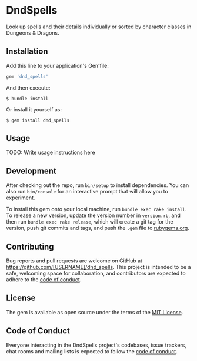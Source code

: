 # DndSpells

Look up spells and their details individually or sorted by character classes in Dungeons & Dragons.

## Installation

Add this line to your application's Gemfile:

```ruby
gem 'dnd_spells'
```

And then execute:

    $ bundle install

Or install it yourself as:

    $ gem install dnd_spells

## Usage

TODO: Write usage instructions here

## Development

After checking out the repo, run `bin/setup` to install dependencies. You can also run `bin/console` for an interactive prompt that will allow you to experiment.

To install this gem onto your local machine, run `bundle exec rake install`. To release a new version, update the version number in `version.rb`, and then run `bundle exec rake release`, which will create a git tag for the version, push git commits and tags, and push the `.gem` file to [rubygems.org](https://rubygems.org).

## Contributing

Bug reports and pull requests are welcome on GitHub at https://github.com/[USERNAME]/dnd_spells. This project is intended to be a safe, welcoming space for collaboration, and contributors are expected to adhere to the [code of conduct](https://github.com/[USERNAME]/dnd_spells/blob/master/CODE_OF_CONDUCT.md).


## License

The gem is available as open source under the terms of the [MIT License](https://opensource.org/licenses/MIT).

## Code of Conduct

Everyone interacting in the DndSpells project's codebases, issue trackers, chat rooms and mailing lists is expected to follow the [code of conduct](https://github.com/[USERNAME]/dnd_spells/blob/master/CODE_OF_CONDUCT.md).
